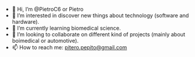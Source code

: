 - 👋 Hi, I’m @PietroC6 or Pietro
- 👀 I’m interested in discover new things about technology (software and hardware).
- 🌱 I’m currently learning biomedical science.
- 💞️ I’m looking to collaborate on different kind of projects (mainly about boimedical or automotive).
- 📫 How to reach me: pitero.pepito@gmail.com

<!---
PietroC6/PietroC6 is a ✨ special ✨ repository because its `README.md` (this file) appears on your GitHub profile.
You can click the Preview link to take a look at your changes.
--->
